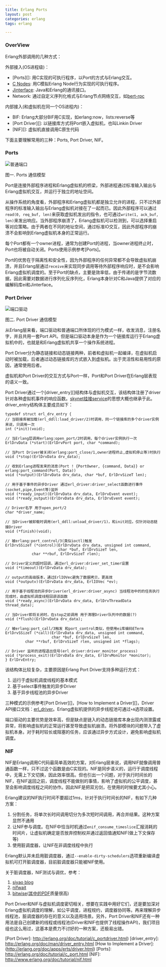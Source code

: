 ```yaml
---
title: Erlang Ports
layout: post
categories: erlang
tags: erlang

---
```


### OverView

Erlang外部调用的几种方式：

外部接入(OS进程级)：

- [Ports][]: 用C实现的可执行程序，以Port的方式与Erlang交互。
- [C Nodes][]: 用C模拟Erlang Node行为实现的可执行程序。
- [Jinterface][]: Java和Erlang的通讯接口。
- Network: 通过自定义序列化格式与Erlang节点网络交互，如[bert-rpc][]

内部接入(和虚拟机在同一个OS进程内)：

- BIF: Erlang大部分BIF用C实现，如erlang:now，lists:reverse等
- [Port Driver][]: 以链接库方式将Port嵌入虚拟机，也叫Linkin Driver
- [NIF][]: 虚拟机直接调用C原生代码

下面主要理解常用的三种：Ports, Port Driver, NIF。

<!--more-->

### Ports

![](/assets/image/erlang/Erlang_Port.png "普通端口")

图一. Ports 通信模型

Port是连接外部程序进程和Erlang虚拟机的桥梁，外部进程通过标准输入输出与Erlang虚拟机交互，并运行于独立的地址空间。

从操作系统的角度看，外部程序和Erlang虚拟机都是独立允许的进程，只不过外部程序的标准输入输出与Erlang虚拟机对接在了一起而已。因此外部程序可以通过`read(0, req_buf, len)`来获取虚拟机发出的指令，也可通过`write(1, ack_buf, len)`来发出响应。当外部程序崩溃了，Erlang虚拟机可以检测到，可以选择重启等对应策略。由于两者在不同的地址空间，通过标准IO交互，因此外部程序的崩溃不会影响到Erlang虚拟机本身的正常运行。

每个Port都有一个owner进程，通常为创建Port的进程，当owner进程终止时，Port也将被自动关闭。Ports使用示例参考[Ports]。

Port的优势在于隔离性和安全性，因为外部程序的任何异常都不会导致虚拟机崩溃，并且Erlang层通过`receive`来实现同步调用等待外部程序响应时，是不会影响Erlang虚拟机调度的。至于Port的缺点，主要是效率低，由于传递的是字节流数据，因此需要对数据进行序列化反序列化，Erlang本身针对C和Java提供了对应的编解码库ei和Jinterface。


### Port Driver


![](/assets/image/erlang/Erlang_Port_Driver.png "端口驱动")

图二. Port Driver 通信模型

从Erlang层来看，端口驱动和普通端口所体现的行为模式一样，收发消息，注册名字，并且共用一套Port API。但是端口驱动本身是作为一个链接库运行于Erlang虚拟机中的，也就是和Erlang虚拟机共享一个操作系统进程。

Port Driver分为静态链接和动态链接两种，前者和虚拟机一起编译，在虚拟机启动时被加载，后者通过动态链接库的方式嵌入到虚拟机。出于灵活性和易用性的原因，通常使用后者。

虚拟机和Port Driver的交互方式与Port一样，Port和Port Driver在Erlang层表现的语义一致。

Port Driver通过一个[driver_entry][]结构体与虚拟机交互，该结构体注册了driver针对各种虚拟机事件的响应函数。[skynet挂接service][skynet_service]的思想大概也继承于此。driver_entry结构体主要成员如下：

	typedef struct erl_drv_entry {
	// 当链接库被加载(erl_ddll:load_driver/2)时调用，同一个链接库的多个driver实例来说，只调用一次
	int (*init)(void);
	
	// 当Erlang层调用erlang:open_port/2时调用，每个driver实例执行一次
	ErlDrvData (*start)(ErlDrvPort port, char *command);
	
	// 当Port Driver被关闭(erlang:port_close/1,owner进程终止,虚拟机停止等)时执行
	void (*stop)(ErlDrvData drv_data);
	
	// 收到Erlang进程发来的消息(Port ! {PortOwner, {command, Data}} or erlang:port_command(Port, Data))
	void (*output)(ErlDrvData drv_data, char *buf, ErlDrvSizeT len);

	// 用于基于事件的异步Driver 通过erl_driver:driver_select函数进行事件(socket,pipe,Event等)监听
	void (*ready_input)(ErlDrvData drv_data, ErlDrvEvent event);
	void (*ready_output)(ErlDrvData drv_data, ErlDrvEvent event);
	
	// Driver名字 用于open_port/2
	char *driver_name;
	
	// 当Driver被卸载时调用(erl_ddll:unload_driver/1)，和init对应。仅针对动态链接Driver
	void (*finish)(void);
	
	// 被erlang:port_control/3(类似ioctl)触发
	ErlDrvSSizeT (*control)(ErlDrvData drv_data, unsigned int command,
	                        char *buf, ErlDrvSizeT len,
			    char **rbuf, ErlDrvSizeT rlen);
	
	// Driver定义的超时回调，通过erl_driver:driver_set_timer设置
	void (*timeout)(ErlDrvData drv_data);
	
	// output的高级版本，通过ErlIOVec避免了数据拷贝，更高效
	void (*outputv)(ErlDrvData drv_data, ErlIOVec *ev);
	
	// 用于基于线程池的异步Driver(erl_driver:driver_async) 当线程池中的的任务执行完成时，由虚拟机调度线程回调该函数                       
	void (*ready_async)(ErlDrvData drv_data, ErlDrvThreadData thread_data);
	
	// 当Driver即将关闭时，在stop之前调用 用于清理Driver队列中的数据(?)
	void (*flush)(ErlDrvData drv_data);
	
	// 被erlang:port_call/3触发 和port_control类似，但使用ei库编码ETerm
	ErlDrvSSizeT (*call)(ErlDrvData drv_data, unsigned int command,
	                     char *buf, ErlDrvSizeT len,
			 char **rbuf, ErlDrvSizeT rlen, unsigned int *flags);
	
	// Driver 监听的进程退出信号(erl_driver:driver_monitor_process)
	void (*process_exit)(ErlDrvData drv_data, ErlDrvMonitor *monitor);
	} ErlDrvEntry;

该结构体比较复杂，主要原因是Erlang Port Driver支持多种运行方式：

1. 运行于虚拟机调度线程的基本模式
2. 基于select事件触发的异步Driver
3. 基于异步线程池的异步Driver

三种模式的示例参考[Port Driver][]，[How to Implement a Driver][]，Driver API接口文档：[erl_driver][]。Erlang虚拟机提供的异步线程池可通过`+A`选项设置。

端口驱动的主要优势是效率高，但是缺点是链入的动态链接库本身出现内测泄露或异常，将影响虚拟机的正常运行甚至导致虚拟机崩溃。将外部模块的问题带入了虚拟机本身。对于耗时较长或阻塞的任务，应该通过异步方式设计，避免影响虚拟机调度。


### NIF

NIF是Erlang调用C代码最简单高效的方案，对Erlang层来说，调用NIF就像调用普通函数一样，只不过这个函数是由C实现的。NIF是同步语义的，运行于调度线程中，无需上下文切换，因此效率很高。但也引出一个问题，对于执行时间长的NIF，在NIF返回之前，调度线程不能做别的事情，影响了虚拟机的公平调度，甚至会影响调度线程之间的协作。因此NIF是把双刃剑，在使用的时候要尤其小心。

Erlang建议的NIF执行时间不要超过1ms，针对于执行时间长的NIF，有如下几种方案：

1. 分割任务，将单次长时间调用切分为多次短时间调用，再合并结果。这种方案显然不通用
2. 让NIF参与调度。在NIF中恰当时机通过`enif_consume_timeslice`汇报消耗的时间片，让虚拟机确定是否放弃控制权并通过返回值通知NIF(做上下文保存等)
3. 使用脏调度器，让NIF在非调度线程中执行

Erlang默认并未启用脏调度器，通过`--enable-dirty-schedulers`选项重新编译虚拟机可打开脏调度器，目前脏调度器只能被NIF使用。

关于脏调度器，NIF测试与调优，参考：

1. [siyao blog][]
2. [nifwait][]
3. [bitwise][]([其中的PDF][bitwise pdf]质量很高)


Port Driver和NIF与虚拟机调度密切相关，想要在实践中用好它们，还是要加深对Erlang虚拟机调度的理解，如公平调度，进程规约，调度器协同等。再来理解异步线程池，脏调度器的存在的意义以及适用场景。另外，Port Driver和NIF还有一种用法是自己创建新的线程或线程池(Driver和NIF也提供了线程操作API)，我们项目组也这么用过，这基本是费力不讨好的一种方案，还极易出错。


[siyao blog]: http://www.cnblogs.com/zhengsyao/p/dirty_scheduler_otp_17rc1.html
[nifwait]: https://github.com/slfritchie/nifwait/tree/md5
[bitwise]: https://github.com/vinoski/bitwise/
[bitwise pdf]: https://github.com/vinoski/bitwise/blob/master/vinoski-opt-native-code.pdf
[ErlDrvEntry]: http://erlang.org/doc/man/driver_entry.html
[skynet_service]: http://wudaijun.com/2015/01/skynet-c-module/
[C Nodes]: http://erlang.org/doc/tutorial/cnode.html
[Jinterface]:http://erlang.org/doc/apps/jinterface/jinterface_users_guide.html
[bert-rpc]: http://bert-rpc.org/
[erl_driver]: http://erlang.org/doc/man/erl_driver.html
[Port Driver]: http://erlang.org/doc/tutorial/c_portdriver.html)
[driver_entry]: http://erlang.org/doc/man/driver_entry.html
[How to Implement a Driver]: (http://erlang.org/doc/apps/erts/driver.html)
[Ports]: http://erlang.org/doc/tutorial/c_port.html
[NIF]: http://www.erlang.org/doc/tutorial/nif.html
